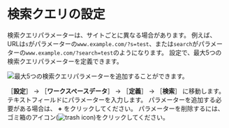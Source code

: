 # 検索クエリの設定

検索クエリパラメーターは、サイトごとに異なる場合があります。 例えば、URLは`s`がパラメーターの`www.example.com/?s=test`、または`search`がパラメーターの`www.example.com/?search=test`のようになります。 設定で、最大5つの検索クエリパラメーターを定義できます。

![最大5つの検索クエリパラメーターを追加することができます。](./setting-a-search-query/images/01.png)

［**設定**］ &rarr; ［**ワークスペースデータ**］ &rarr; ［**定義**］ &rarr; ［**検索**］ に移動します。 テキストフィールドにパラメーターを入力します。 パラメーターを追加する必要がある場合は、 **+** をクリックしてください。 パラメーターを削除するには、ゴミ箱のアイコン(![trash icon](../../images/icon-delete.png))をクリックしてください。

